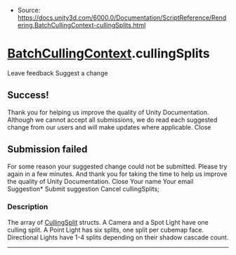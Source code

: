 * Source: https://docs.unity3d.com/6000.0/Documentation/ScriptReference/Rendering.BatchCullingContext-cullingSplits.html

#  [BatchCullingContext](https://docs.unity3d.com/6000.0/Documentation/ScriptReference/Rendering.BatchCullingContext.html).cullingSplits
Leave feedback
Suggest a change
## Success!
Thank you for helping us improve the quality of Unity Documentation. Although we cannot accept all submissions, we do read each suggested change from our users and will make updates where applicable.
Close
## Submission failed
For some reason your suggested change could not be submitted. Please <a>try again</a> in a few minutes. And thank you for taking the time to help us improve the quality of Unity Documentation.
Close
Your name Your email Suggestion* Submit suggestion
Cancel
cullingSplits; 
### Description
The array of [CullingSplit](https://docs.unity3d.com/6000.0/Documentation/ScriptReference/Rendering.CullingSplit.html) structs.
A Camera and a Spot Light have one culling split. A Point Light has six splits, one split per cubemap face. Directional Lights have 1-4 splits depending on their shadow cascade count.
* * *

